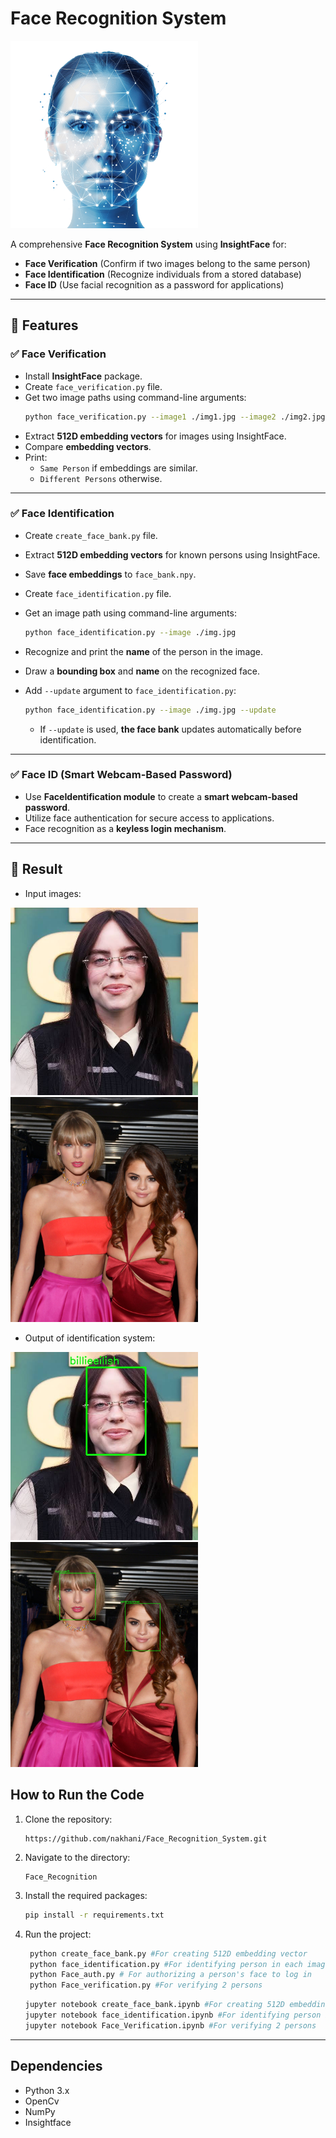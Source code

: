 # **Face Recognition System**

<img src= "face_recognition_image.png" width= "300">

A comprehensive **Face Recognition System** using **InsightFace** for:
- **Face Verification** (Confirm if two images belong to the same person)
- **Face Identification** (Recognize individuals from a stored database)
- **Face ID** (Use facial recognition as a password for applications)
---
## 🚀 Features

### ✅ **Face Verification**
- Install **InsightFace** package.
- Create `face_verification.py` file.
- Get two image paths using command-line arguments:
  ```sh
  python face_verification.py --image1 ./img1.jpg --image2 ./img2.jpg
  ```
- Extract **512D embedding vectors** for images using InsightFace.
- Compare **embedding vectors**.
- Print:
   - `Same Person` if embeddings are similar.
   - `Different Persons` otherwise.

---

### ✅ **Face Identification**
- Create `create_face_bank.py` file.
- Extract **512D embedding vectors** for known persons using InsightFace.
- Save **face embeddings** to `face_bank.npy`.
- Create `face_identification.py` file.
- Get an image path using command-line arguments:

  ```bash
  python face_identification.py --image ./img.jpg
  ```
- Recognize and print the **name** of the person in the image.
- Draw a **bounding box** and **name** on the recognized face.
- Add `--update` argument to `face_identification.py`:

  ```bash
  python face_identification.py --image ./img.jpg --update
  ```
  - If `--update` is used, **the face bank** updates automatically before identification.

---

### ✅ **Face ID (Smart Webcam-Based Password)**
- Use **FaceIdentification module** to create a **smart webcam-based password**.
- Utilize face authentication for secure access to applications.
- Face recognition as a **keyless login mechanism**.
---

## 📌 Result

- Input images:

<img src= "Face_Identification/input/images.jpg" width= "300">

<img src= "Face_Identification/input/images_4.jpg" width= "300">


- Output of identification system:

<img src= "Face_Identification/output/result_image.jpg" width= "300">

<img src= "Face_Identification/output/result_image_4.jpg" width= "300">


## How to Run the Code
1. Clone the repository:

   ```
   https://github.com/nakhani/Face_Recognition_System.git
   ```

2. Navigate to the directory:

   ```
   Face_Recognition
   ```

3. Install the required packages:
   ```sh
   pip install -r requirements.txt
   ```

4. Run the project:
   ```bash
    python create_face_bank.py #For creating 512D embedding vector 
    python face_identification.py #For identifying person in each image
    python Face_auth.py # For authorizing a person's face to log in
    python Face_verification.py #For verifying 2 persons
   ```

    ```bash
    jupyter notebook create_face_bank.ipynb #For creating 512D embedding vector 
    jupyter notebook face_identification.ipynb #For identifying person in each image
    jupyter notebook Face_Verification.ipynb #For verifying 2 persons
   ```
---
## Dependencies
- Python 3.x
- OpenCv
- NumPy
- Insightface

